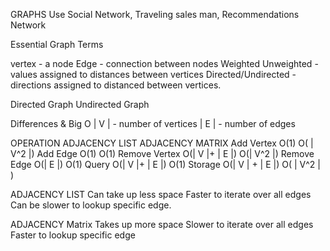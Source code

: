 GRAPHS
Use Social Network, Traveling sales man, Recommendations Network

Essential Graph Terms

vertex - a node
Edge - connection between nodes
Weighted Unweighted - values assigned to distances between vertices
Directed/Undirected - directions assigned to distanced between vertices.


Directed Graph
Undirected Graph



Differences & Big O
| V | - number of  vertices
| E | - number of edges

OPERATION          ADJACENCY LIST     ADJACENCY MATRIX
Add Vertex           O(1)               O( | V^2 |)
Add Edge             O(1)               O(1)
Remove Vertex        O(| V |+ | E |)    O(| V^2 |)
Remove Edge          O(| E |)           O(1)
Query                O(| V |+ | E |)    O(1)
Storage              O(| V | + | E |)   O( | V^2 | )


ADJACENCY LIST
Can take up less space
Faster to iterate over all edges
Can be slower to lookup specific edge.

ADJACENCY Matrix
Takes up more space
Slower to iterate over all edges
Faster to lookup specific edge
